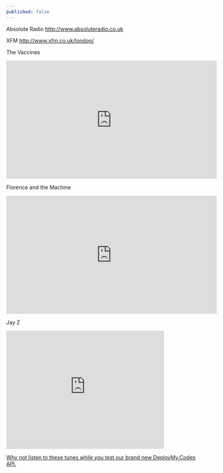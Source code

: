 ```yaml
---
published: false
---
```


Absolute Radio
http://www.absoluteradio.co.uk

XFM 
http://www.xfm.co.uk/london/

The Vaccines
<iframe width="560" height="315" src="https://www.youtube.com/embed/LsHoZNoSh0s" frameborder="0" allowfullscreen></iframe>

Florence and the Machine
<iframe width="560" height="315" src="https://www.youtube.com/embed/XgeKHTcufLY" frameborder="0" allowfullscreen></iframe>

Jay Z
<iframe width="420" height="315" src="https://www.youtube.com/embed/0UjsXo9l6I8" frameborder="0" allowfullscreen></iframe>


[Why not listen to these tunes while you test our brand new DeployMy.Codes API.](http://www.deploymy.codes/)

